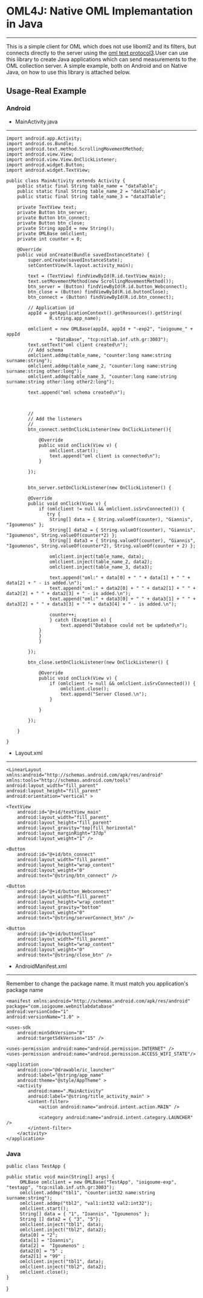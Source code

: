 # OML4J: Native OML Implemantation in Java #

----------
This is a simple client for OML which does not use liboml2 and its filters, but connects directly to the server using the [oml text protocol3](http://oml.mytestbed.net/projects/oml/wiki/OML_Measurement_Stream_Protocol_(OMSP)_Specification).User can use this library to create Java applications which can send measurements to the OML collection server. A simple example, both on Android and on Native Java, on how to use this library is attached below.

## Usage-Real Example ##
### Android ###
- MainActivity.java

----------

    import android.app.Activity;
    import android.os.Bundle;
    import android.text.method.ScrollingMovementMethod;
    import android.view.View;
    import android.view.View.OnClickListener;
    import android.widget.Button;
    import android.widget.TextView;

    public class MainActivity extends Activity {
    	public static final String table_name = "dataTable";
    	public static final String table_name_2 = "data2Table";
    	public static final String table_name_3 = "data3Table";
     
    	private TextView text;
    	private Button btn_server;
    	private Button btn_connect;
    	private Button btn_close;
    	private String appId = new String();
    	private OMLBase omlclient;
    	private int counter = 0;
     
    	@Override
    	public void onCreate(Bundle savedInstanceState) {
    		super.onCreate(savedInstanceState);
    		setContentView(R.layout.activity_main);
     
    		text = (TextView) findViewById(R.id.textView_main);
    		text.setMovementMethod(new ScrollingMovementMethod());
    		btn_server = (Button) findViewById(R.id.button_Webconnect);
    		btn_close = (Button) findViewById(R.id.buttonClose);
    		btn_connect = (Button) findViewById(R.id.btn_connect);
     
    		// Application id
    		appId = getApplicationContext().getResources().getString(
    				R.string.app_name);
     
    		omlclient = new OMLBase(appId, appId + "-exp2", "ioigoume_" + appId
    				+ "DataBase", "tcp:nitlab.inf.uth.gr:3003");
    		text.setText("oml client created\n");
    		// Add schema
    		omlclient.addmp(table_name, "counter:long name:string surname:string");
    		omlclient.addmp(table_name_2, "counter:long name:string surname:string other:long");
    		omlclient.addmp(table_name_3, "counter:long name:string surname:string other:long other2:long");
     
    		text.append("oml schema created\n");
     
     
     
    		//
    		// Add the listeners
    		//
    		btn_connect.setOnClickListener(new OnClickListener(){
     
    			@Override
    			public void onClick(View v) {
    				omlclient.start();
    				text.append("oml client is connected\n");
    			}
     
    		});
     
     
    		btn_server.setOnClickListener(new OnClickListener() {
     
    		@Override
    		public void onClick(View v) {
    			if (omlclient != null && omlclient.isSrvConnected()) {
    			   try {
    				String[] data = { String.valueOf(counter), "Giannis", "Igoumenos" };
    				String[] data2 = { String.valueOf(counter), "Giannis", "Igoumenos", String.valueOf(counter*2) };
    				String[] data3 = { String.valueOf(counter), "Giannis", "Igoumenos", String.valueOf(counter*2), String.valueOf(counter + 2) };
     
    				omlclient.inject(table_name, data);
    				omlclient.inject(table_name_2, data2);
    				omlclient.inject(table_name_3, data3);
     
    				text.append("oml:" + data[0] + " " + data[1] + " " + data[2] + " - is added.\n");
    				text.append("oml:" + data2[0] + " " + data2[1] + " " + data2[2] + " " + data2[3] + " - is added.\n");
    				text.append("oml:" + data3[0] + " " + data3[1] + " " + data3[2] + " " + data3[3] + " " + data3[4] + " - is added.\n");
     
    				counter++;
    				} catch (Exception e) {
    					text.append("Database could not be updated\n");
    			}
    			}
    			}
     
    		});
     
    		btn_close.setOnClickListener(new OnClickListener() {
     
    			@Override
    			public void onClick(View v) {
    				if (omlclient != null && omlclient.isSrvConnected()) {
    					omlclient.close();
    					text.append("Server Closed.\n");
    				}
     
    			}
     
    		});
     
    	}
     
    }

- Layout.xml

----------

    <LinearLayout xmlns:android="http://schemas.android.com/apk/res/android"
    xmlns:tools="http://schemas.android.com/tools"
    android:layout_width="fill_parent"
    android:layout_height="fill_parent"
    android:orientation="vertical" >
 
    <TextView
        android:id="@+id/textView_main"
        android:layout_width="fill_parent"
        android:layout_height="fill_parent"
        android:layout_gravity="top|fill_horizontal"
        android:layout_marginRight="37dp"
        android:layout_weight="1" />
 
    <Button
        android:id="@+id/btn_connect"
        android:layout_width="fill_parent"
        android:layout_height="wrap_content"
        android:layout_weight="0"
        android:text="@string/btn_connect" />
 
    <Button
        android:id="@+id/button_Webconnect"
        android:layout_width="fill_parent"
        android:layout_height="wrap_content"
        android:layout_gravity="bottom"
        android:layout_weight="0"
        android:text="@string/serverConnect_btn" />
 
    <Button
        android:id="@+id/buttonClose"
        android:layout_width="fill_parent"
        android:layout_height="wrap_content"
        android:layout_weight="0"
        android:text="@string/close_btn" />
 
</LinearLayout>


- AndroidManifest.xml

----------

Remember to change the package name. It must match you application's package name

    <manifest xmlns:android="http://schemas.android.com/apk/res/android"
    package="com.ioigoume.webnitlabdatabase"
    android:versionCode="1"
    android:versionName="1.0" >
 
    <uses-sdk
        android:minSdkVersion="8"
        android:targetSdkVersion="15" />
 
    <uses-permission android:name="android.permission.INTERNET" />
    <uses-permission android:name="android.permission.ACCESS_WIFI_STATE"/>
 
    <application
        android:icon="@drawable/ic_launcher"
        android:label="@string/app_name"
        android:theme="@style/AppTheme" >
        <activity
            android:name=".MainActivity"
            android:label="@string/title_activity_main" >
            <intent-filter>
                <action android:name="android.intent.action.MAIN" />
 
                <category android:name="android.intent.category.LAUNCHER" />
            </intent-filter>
        </activity>
    </application>
 
</manifest>

### Java ###
    public class TestApp {
 
    public static void main(String[] args) {
         OMLBase omlclient = new OMLBase("TestApp", "ioigoume-exp", "testapp", "tcp:nilab.inf.uth.gr:3003");
         omlclient.addmp("tbl1", "counter:int32 name:string surname:string");
         omlclient.addmp("tbl2", "val1:int32 val2:int32");
         omlclient.start();
         String[] data = { "1", "Ioannis", "Igoumenos" };
         String [] data2 = { "3", "5"};
         omlclient.inject("tbl1", data);
         omlclient.inject("tbl2", data2);
         data[0] = "2";
         data[1] = "Ioannis";
         data[2] =  "Igoumenos" ;
         data2[0] = "5" ;
         data2[1] = "99" ;
         omlclient.inject("tbl1", data);
         omlclient.inject("tbl2", data2);
         omlclient.close();
    }
 
}
